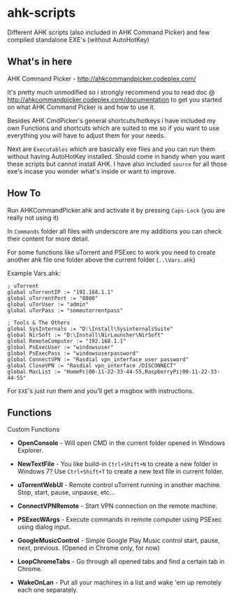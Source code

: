 ahk-scripts
===========

Different AHK scripts (also included in AHK Command Picker) and few compiled standalone EXE's (without AutoHotKey)

What's in here
--------------

AHK Command Picker - http://ahkcommandpicker.codeplex.com/

It's pretty much unmodified so i strongly recommend you to read doc @ http://ahkcommandpicker.codeplex.com/documentation to get you started on what AHK Command Picker is and how to use it.


Besides AHK CmdPicker's general shortcuts/hotkeys i have included my own Functions and shortcuts which are suited to me so if you want to use everything you will have to adjust them for your needs.

Next are `Executables` which are basically exe files and you can run them without having AutoHotKey installed. Should come in handy when you want these scripts but cannot install AHK. I have also included `source` for all those exe's incase you wonder what's inside or want to improve.

How To
------
Run AHKCommandPicker.ahk and activate it by pressing `Caps-Lock` (you are really not using it)

In `Commands` folder all files with underscore are my additions you can check their content for more detail.

For some functions like uTorrent and PSExec to work you need to create another ahk file one folder above the current folder (`..\Vars.ahk`)

Example Vars.ahk:

    ; uTorrent
    global uTorrentIP := "192.168.1.1"
    global uTorrentPort := "8080"
    global uTorUser := "admin"
    global uTorPass := "someutorrentpass"
    
    ; Tools & The Others
    global SysInternals := "D:\Install\SysinternalsSuite"
    global NirSoft := "D:\Install\NirLauncher\NirSoft"
    global RemoteComputer := "192.168.1.1"
    global PsExecUser := "windowsuser"
    global PsExecPass := "windowsuserpassword"
    global ConnectVPN := "Rasdial vpn_interface user password"
    global CloseVPN := "Rasdial vpn_interface /DISCONNECT"
    global MacList := "HomePc|00-11-22-33-44-55,RaspberryPi|00-11-22-33-44-55"
    
For `EXE`'s just run them and you'll get a msgbox with instructions.

Functions
---------
Custom Functions

* **OpenConsole** - 
Will open CMD in the current folder opened in Windows Explorer.

* **NewTextFile** - 
You like build-in `Ctrl+Shift+N` to create a new folder in Windows 7? Use `Ctrl+Shift+T` to create a new text file in current folder.

* **uTorrentWebUI** - 
Remote control uTorrent running in another machine. Stop, start, pause, unpause, etc...

* **ConnectVPNRemote** - 
Start VPN connection on the remote machine.

* **PSExecWArgs** - Execute commands in remote computer using PSExec using dialog input.

* **GoogleMusicControl** - Simple Google Play Music control start, pause, next, previous. (Opened in Chrome only, for now)

* **LoopChromeTabs** - Go through all opened tabs and find a certain tab in Chrome.

* **WakeOnLan** - Put all your machines in a list and wake 'em up remotely each one separately.
